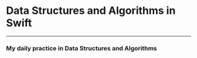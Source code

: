 # Data Structures and Algorithms in Swift
---
### My daily practice in Data Structures and Algorithms
